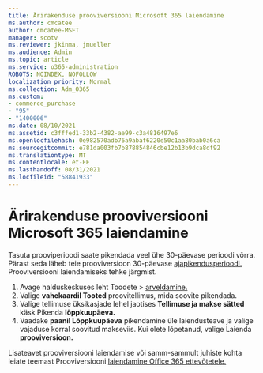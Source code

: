 ```yaml
---
title: Ärirakenduse prooviversiooni Microsoft 365 laiendamine
ms.author: cmcatee
author: cmcatee-MSFT
manager: scotv
ms.reviewer: jkinma, jmueller
ms.audience: Admin
ms.topic: article
ms.service: o365-administration
ROBOTS: NOINDEX, NOFOLLOW
localization_priority: Normal
ms.collection: Adm_O365
ms.custom:
- commerce_purchase
- "95"
- "1400006"
ms.date: 08/10/2021
ms.assetid: c3fffed1-33b2-4382-ae99-c3a4816497e6
ms.openlocfilehash: 0e982570adb76a9abaf6220e50c1aa80bab0a6ca
ms.sourcegitcommit: e781da003fb7b878854846cbe12b13b9dca8df92
ms.translationtype: MT
ms.contentlocale: et-EE
ms.lasthandoff: 08/31/2021
ms.locfileid: "58841933"
---
```

# <a name="extend-your-trial-for-microsoft-365-for-business"></a>Ärirakenduse prooviversiooni Microsoft 365 laiendamine

Tasuta prooviperioodi saate pikendada veel ühe 30-päevase perioodi võrra. Pärast seda läheb teie prooviversioon 30-päevase [ajapikendusperioodi.](https://docs.microsoft.com/alchemyinsights/grace-period-for-microsoft-365-free-trial) Prooviversiooni laiendamiseks tehke järgmist.
  
1. Avage halduskeskuses leht  Toodete \> [arveldamine.](https://go.microsoft.com/fwlink/p/?linkid=842054)
2. Valige **vahekaardil Tooted** proovitellimus, mida soovite pikendada.
3. Valige tellimuse üksikasjade lehel jaotises **Tellimuse ja makse sätted** käsk Pikenda **lõppkuupäeva.**
4. Vaadake **paanil Lõppkuupäeva** pikendamine üle laiendusteave ja valige vajaduse korral soovitud makseviis. Kui olete lõpetanud, valige Laienda **prooviversioon.**

Lisateavet prooviversiooni laiendamise või samm-sammult juhiste kohta leiate teemast Prooviversiooni [laiendamine Office 365 ettevõtetele.](https://docs.microsoft.com/microsoft-365/commerce/extend-your-trial)